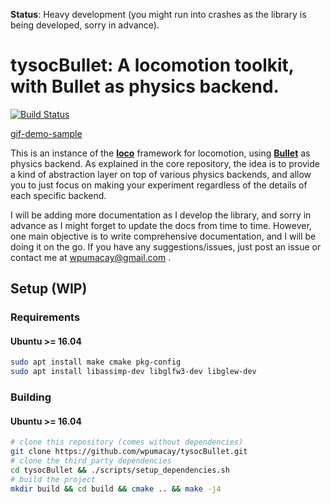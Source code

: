 **Status**: Heavy development (you might run into crashes as the library is being developed, sorry in advance).

# tysocBullet: A locomotion toolkit, with Bullet as physics backend.

[![Build Status](https://travis-ci.com/wpumacay/tysocBullet.svg?branch=master)](https://travis-ci.com/wpumacay/tysocBullet)

[gif-demo-sample](https://media.giphy.com/media/ZDEAQSUraLao0fOhHi/giphy.gif)

This is an instance of the [**loco**](https://github.com/wpumacay/tysocCore) framework for locomotion, 
using [**Bullet**](http://bulletphysics.org) as physics backend. As explained in the core repository, the idea
is to provide a kind of abstraction layer on top of various physics backends, and allow you to just
focus on making your experiment regardless of the details of each specific backend.

I will be adding more documentation as I develop the library, and sorry in advance as I might forget 
to update the docs from time to time. However, one main objective is to write comprehensive documentation, 
and I will be doing it on the go. If you have any suggestions/issues, just post an issue or contact me 
at wpumacay@gmail.com .

## Setup (WIP)

### Requirements

#### Ubuntu >= 16.04

```bash
sudo apt install make cmake pkg-config
sudo apt install libassimp-dev libglfw3-dev libglew-dev
```

### Building

#### Ubuntu >= 16.04

```bash
# clone this repository (comes without dependencies)
git clone https://github.com/wpumacay/tysocBullet.git
# clone the third_party dependencies
cd tysocBullet && ./scripts/setup_dependencies.sh
# build the project
mkdir build && cd build && cmake .. && make -j4
```